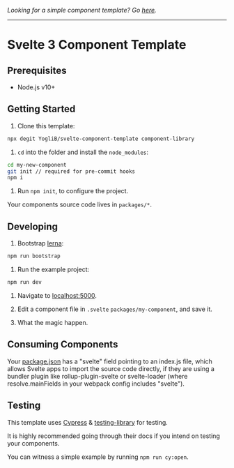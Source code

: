 _Looking for a simple component template? Go [here](https://github.com/sveltejs/component-template)._

---

# Svelte 3 Component Template

## Prerequisites

- Node.js v10+

## Getting Started

1. Clone this template:

```bash
npx degit YogliB/svelte-component-template component-library
```

1. `cd` into the folder and install the `node_modules`:

```bash
cd my-new-component
git init // required for pre-commit hooks
npm i
```

1. Run `npm init`, to configure the project.

Your components source code lives in `packages/*`.

## Developing

1. Bootstrap [lerna](https://github.com/lerna/lerna):

```bash
npm run bootstrap
```

1. Run the example project:

```bash
npm run dev
```

1. Navigate to [localhost:5000](http://localhost:5000).

1. Edit a component file in `.svelte` `packages/my-component`, and save it.

1. What the magic happen.

## Consuming Components

Your [package.json](https://github.com/YogliB/svelte-component-template/blob/v2/packages/my-component/package.json) has a "svelte" field pointing to an index.js file, which allows Svelte apps to import the source code directly, if they are using a bundler plugin like rollup-plugin-svelte or svelte-loader (where resolve.mainFields in your webpack config includes "svelte").

## Testing

This template uses [Cypress](https://www.cypress.io/) & [testing-library](https://testing-library.com/docs/cypress-testing-library/intro) for testing.

It is highly recommended going through their docs if you intend on testing your components.

You can witness a simple example by running `npm run cy:open`.
